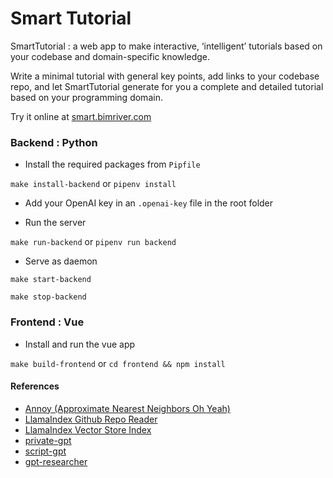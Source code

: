 # Smart Tutorial

SmartTutorial : a web app to make interactive, ‘intelligent’ tutorials based on your codebase and domain-specific knowledge.

Write a minimal tutorial with general key points, add links to your codebase repo, and let SmartTutorial generate for you a complete and detailed tutorial based on your programming domain.


Try it online at [smart.bimriver.com](http://smart.bimriver.com)


### Backend : Python

- Install the required packages from `Pipfile`

`make install-backend` or `pipenv install`

- Add your OpenAI key in an `.openai-key` file in the root folder

- Run the server

`make run-backend` or `pipenv run backend`

- Serve as daemon

`make start-backend`

`make stop-backend`

### Frontend : Vue

- Install and run the vue app

`make build-frontend` or `cd frontend && npm install`


#### References
- [Annoy (Approximate Nearest Neighbors Oh Yeah)](https://github.com/spotify/annoy)
- [LlamaIndex Github Repo Reader](https://docs.llamaindex.ai/en/stable/examples/data_connectors/GithubRepositoryReaderDemo/)
- [LlamaIndex Vector Store Index](https://docs.llamaindex.ai/en/stable/understanding/storing/storing/)
- [private-gpt](https://github.com/zylon-ai/private-gpt?tab=readme-ov-file)
- [script-gpt](https://wandb.ai/srddev/ScriptGPT/reports/Script-GPT--VmlldzozNjQ4MDA1)
- [gpt-researcher](https://github.com/assafelovic/gpt-researcher)
